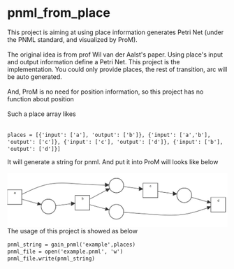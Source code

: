 # pnml_from_place
This project is aiming at using place information generates Petri Net (under the PNML standard, and visualized by ProM). <br></br>
The original idea is from prof Wil van der Aalst's paper. Using place's input and output information define a Petri Net. This project is the implementation. You could only provide places, the rest of transition, arc will be auto generated. <br></br>
And, ProM is no need for position information, so this project has no function about position <br></br>
Such a place array likes <br></br>
```
places = [{'input': ['a'], 'output': ['b']}, {'input': ['a','b'], 'output': ['c']}, {'input': ['c'], 'output': ['d']}, {'input': ['b'], 'output': ['d']}]
```
It will generate a string for pnml. And put it into ProM will looks like below<br></br>
<img align="right" src=https://raw.githubusercontent.com/FrankBGao/pnml_from_place/master/example.JPG >
The usage of this project is showed as below
```
pnml_string = gain_pnml('example',places)
pnml_file = open('example.pnml', 'w')
pnml_file.write(pnml_string)
